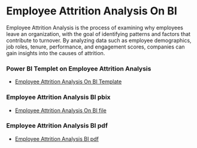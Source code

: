 # Employee Attrition Analysis On BI
Employee Attrition Analysis is the process of examining why employees leave an organization, with the goal of identifying patterns and factors that contribute to turnover.</a>
By analyzing data such as employee demographics, job roles, tenure, performance, and engagement scores, companies can gain insights into the causes of attrition.
### Power BI Templet on Employee Attrition Analysis 
- <a href = "https://github.com/RudraNSamal2000/Power-Bi/blob/main/Employee%20Attrition%20Analysis.pbit" > Employee Attrition Analysis On BI Template </a>
### Employee Attrition Analysis BI pbix
- <a href = "https://github.com/RudraNSamal2000/Power-Bi/blob/main/Employee%20Attrition%20Analysis.pbix" > Employee Attrition Analysis On BI file </a>
### Employee Attrition Analysis BI pdf
- <a href = "https://github.com/RudraNSamal2000/Power-Bi/blob/main/Employee%20Attrition%20Analysis.pdf" >  Employee Attrition Analysis BI pdf </a>

